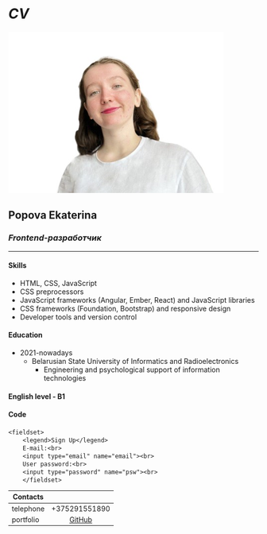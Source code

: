 # ***CV***
![photo](https://github.com/EkaterinaPo1805/INIS-EVT-labs/blob/main/EVT/LR%2010/img.jpg "photo")
## **Popova Ekaterina**
### *Frontend-разработчик*

**********************
#### **Skills**
* HTML, CSS, JavaScript
* CSS preprocessors
* JavaScript frameworks (Angular, Ember, React) and JavaScript libraries
* CSS frameworks (Foundation, Bootstrap) and responsive design
* Developer tools and version control

#### **Education**
* 2021-nowadays
  + Belarusian State University of Informatics and Radioelectronics
    - Engineering and psychological support of information technologies

#### English level - B1   
    
#### Code
```
<fieldset>
    <legend>Sign Up</legend>
    E-mail:<br>
    <input type="email" name="email"><br>
    User password:<br>
    <input type="password" name="psw"><br>
    </fieldset>
```
|Contacts   |                                                 |
|-----------|:-----------------------------------------------:| 
|telephone  |   +375291551890                                 |
|portfolio  |   [GitHub](https://github.com/EkaterinaPo1805)  |
